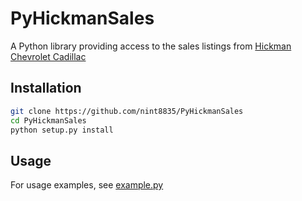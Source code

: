 # PyHickmanSales
A Python library providing access to the sales listings from [Hickman Chevrolet Cadillac](http://hickmanchev.ca)

## Installation
```sh
git clone https://github.com/nint8835/PyHickmanSales
cd PyHickmanSales
python setup.py install
```

## Usage
For usage examples, see [example.py](https://github.com/nint8835/PyHickmanSales/blob/master/example.py)